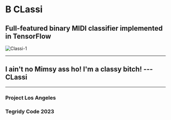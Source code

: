 # B CLassi
## Full-featured binary MIDI classifier implemented in TensorFlow

![Classi-1](https://github.com/asigalov61/B-CLassi/assets/56325539/7911d5ed-4431-4710-85bd-7a16f732ea09)

***

## I ain't no Mimsy ass ho! I'm a classy bitch! ---CLassi

***

### Project Los Angeles
### Tegridy Code 2023
